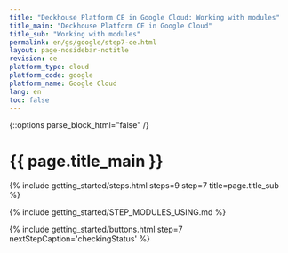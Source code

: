 ```yaml
---
title: "Deckhouse Platform CE in Google Cloud: Working with modules"
title_main: "Deckhouse Platform CE in Google Cloud"
title_sub: "Working with modules"
permalink: en/gs/google/step7-ce.html
layout: page-nosidebar-notitle
revision: ce
platform_type: cloud
platform_code: google
platform_name: Google Cloud
lang: en
toc: false
---
```


<link rel="stylesheet" type="text/css" href='{{ assets["getting-started.css"].digest_path }}' />

{::options parse_block_html="false" /}

<h1 class="docs__title">{{ page.title_main }}</h1>
{% include getting_started/steps.html steps=9 step=7 title=page.title_sub %}

{% include getting_started/STEP_MODULES_USING.md %}

{% include getting_started/buttons.html step=7 nextStepCaption='checkingStatus' %}
